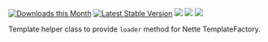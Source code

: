 [![Downloads this Month](https://img.shields.io/packagist/dm/achse/template-helper.svg)](https://packagist.org/packages/achse/template-helper)
[![Latest Stable Version](https://poser.pugx.org/achse/template-helper/v/stable)](https://github.com/achse/template-helper/releases)
![](https://travis-ci.org/Achse/template-helper.svg?branch=master)
![](https://scrutinizer-ci.com/g/Achse/template-helper/badges/quality-score.png?b=master)
![](https://scrutinizer-ci.com/g/Achse/template-helper/badges/coverage.png?b=master)

Template helper class to provide `loader` method for Nette TemplateFactory.
